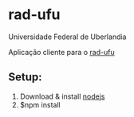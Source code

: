 rad-ufu
=======

Universidade Federal de Uberlandia

Aplicação cliente para o [rad-ufu](https://github.com/pablohenrique/rad-ufu)

Setup:
------
1.   Download & install [nodejs](http://nodejs.org)
2.   $npm install
